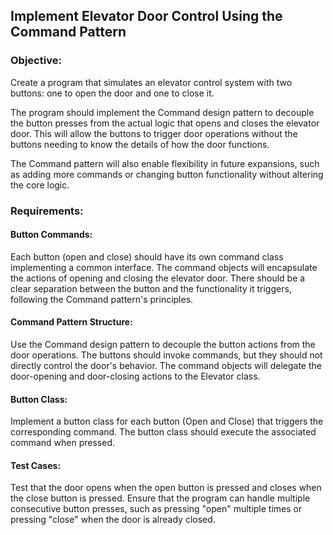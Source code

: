## Implement Elevator Door Control Using the Command Pattern

### Objective:

Create a program that simulates an elevator control system with two buttons:
one to open the door and one to close it.

The program should implement the Command design pattern to decouple the button presses from the actual logic
that opens and closes the elevator door.
This will allow the buttons to trigger door operations without the buttons needing to know the details of how the door
functions.

The Command pattern will also enable flexibility in future expansions, such as adding more commands or changing button
functionality without altering the core logic.

### Requirements:

#### Button Commands:

Each button (open and close) should have its own command class implementing a common interface.
The command objects will encapsulate the actions of opening and closing the elevator door.
There should be a clear separation between the button and the functionality it triggers, following the Command pattern's
principles.

#### Command Pattern Structure:

Use the Command design pattern to decouple the button actions from the door operations.
The buttons should invoke commands, but they should not directly control the door's behavior.
The command objects will delegate the door-opening and door-closing actions to the Elevator class.

#### Button Class:

Implement a button class for each button (Open and Close) that triggers the corresponding command.
The button class should execute the associated command when pressed.

#### Test Cases:

Test that the door opens when the open button is pressed and closes when the close button is pressed.
Ensure that the program can handle multiple consecutive button presses, such as pressing "open" multiple times or
pressing "close" when the door is already closed.